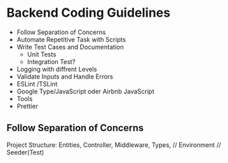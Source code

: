 # Backend Coding Guidelines

* Follow Separation of Concerns
* Automate Repetitive Task with Scripts
* Write Test Cases and Documentation
    *  Unit Tests
    *  Integration Test?
* Logging with diffrent Levels
* Validate Inputs and Handle Errors
* ESLint /TSLint
* Google Type/JavaScript oder Airbnb JavaScript
* Tools
* Prettier

##  Follow Separation of Concerns  

Project Structure: 
    Entities, 
    Controller,
    Middleware,
    Types,
    // Environment
    // Seeder(Test)
    